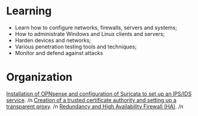 
# Learning 
- Learn how to configure networks, firewalls, servers and systems;
- How to administrate Windows and Linux clients and servers;
- Harden devices and networks;
- Various penetration testing tools and techniques;
- Monitor and defend against attacks

# Organization
[Installation of OPNsense and configuration of Suricata to set up an IPS/IDS service](./Chapter1). /n
[Creation of a trusted certificate authority and setting up a transparent proxy](./Chapter2). /n
[Redundancy and High Availability Firewall (HA)](./Chapter3). /n
